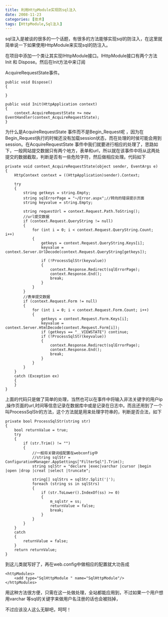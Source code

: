 ```yaml
---
title: 利用HttpModule实现防sql注入
date: 2008-11-23
categories: [技术]
tags: [HttpModule,Sql注入]
---
```


sql注入是被谈的很多的一个话题，有很多的方法能够实现sql的防注入，在这里就简单说一下如果使用HttpModule来实现sql的防注入。
<!--more-->
在项目中添加一个类让其实现IHttpModule接口。IHttpModule接口有两个方法 Init 和 Dispose。然后在Init方法中来订阅

AcquireRequestState事件。

```
public void Dispose()
{

}

public void Init(HttpApplication context)
{
    context.AcquireRequestState += new EventHandler(context_AcquireRequestState);
}
```
为什么是AcquireRequestState 事件而不是Begin_Request呢 ，因为在Begin_Request执行的时候还没有加载session状态，而在处理的时侯可能会用到session。在AcquireRequestState 事件中我们就要进行相应的处理了，思路如下，一般网站提交数据只有两个地方，表单和url，所以就在该事件中将从这两处提交的数据截取，判断是否有一些危险字符，然后做相应处理。代码如下

```
private void context_AcquireRequestState(object sender, EventArgs e)
{
    HttpContext context = ((HttpApplication)sender).Context;

    try
    {
        string getkeys = string.Empty;
        string sqlErrorPage = "~/Error.aspx";//转向的错误提示页面
        string keyvalue = string.Empty;

        string requestUrl = context.Request.Path.ToString();
        //url提交数据
        if (context.Request.QueryString != null)
        {
            for (int i = 0; i < context.Request.QueryString.Count; i++)
            {
                getkeys = context.Request.QueryString.Keys[i];
                keyvalue = context.Server.UrlDecode(context.Request.QueryString[getkeys]);

                if (!ProcessSqlStr(keyvalue))
                {
                    context.Response.Redirect(sqlErrorPage);
                    context.Response.End();
                    break;
                }
            }
        }
        //表单提交数据
        if (context.Request.Form != null)
        {
            for (int i = 0; i < context.Request.Form.Count; i++)
            {
                getkeys = context.Request.Form.Keys[i];
                keyvalue = context.Server.HtmlDecode(context.Request.Form[i]);
                if (getkeys == "__VIEWSTATE") continue;
                if (!ProcessSqlStr(keyvalue))
                {
                    context.Response.Redirect(sqlErrorPage);
                    context.Response.End();
                    break;
                }
            }
        }
    }
    catch (Exception ex)
    {
    }
}
```

上面的代码只是做了简单的处理，当然也可以在事件中将输入非法关键字的用户ip ,操作页面的url,时间等信息记录在数据库中或是记录在日志中。而且还用到了一个叫ProcessSqlStr的方法，这个方法就是用来处理字符串的，判断是否合法，如下

```
private bool ProcessSqlStr(string str)
{
    bool returnValue = true;
    try
    {
        if (str.Trim() != "")
        {
            //一般将关键词组配置在webconfig中
            //string sqlStr = ConfigurationManager.AppSettings["FilterSql"].Trim();
            string sqlStr = "declare |exec|varchar |cursor |begin |open |drop |creat |select |truncate";

            string[] sqlStrs = sqlStr.Split('|');
            foreach (string ss in sqlStrs)
            {
                if (str.ToLower().IndexOf(ss) >= 0)
                {
                    m_sqlstr = ss;
                    returnValue = false;
                    break;
                }
            }
        }
    }
    catch
    {
        returnValue = false;
    }
    return returnValue;
}
```

到这儿类就写好了，再在web.config中做相应的配置就大功告成

```
<httpModules>
    <add type="SqlHttpModule " name="SqlHttpModule"/>
</httpModules>
```

用这种方法很方便，只需在这一处做处理，全站都能应用到，不过如果一个用户想用varchar 等sql的关键字来做用户名注册的话也会被挡掉，

不过应该没人这么无聊吧，呵呵！

